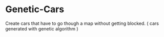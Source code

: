 # Genetic-Cars
Create cars that have to go though a map without getting blocked. ( cars generated with genetic algorithm )
